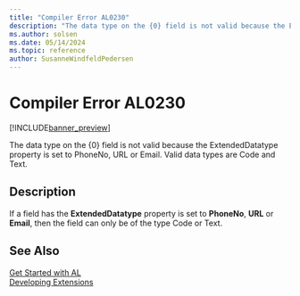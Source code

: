 ```yaml
---
title: "Compiler Error AL0230"
description: "The data type on the {0} field is not valid because the ExtendedDatatype property is set to PhoneNo, URL or Email."
ms.author: solsen
ms.date: 05/14/2024
ms.topic: reference
author: SusanneWindfeldPedersen
---
```

[//]: # (START>DO_NOT_EDIT)
[//]: # (IMPORTANT:Do not edit any of the content between here and the END>DO_NOT_EDIT.)
[//]: # (Any modifications should be made in the .xml files in the ModernDev repo.)
# Compiler Error AL0230

[!INCLUDE[banner_preview](../includes/banner_preview.md)]

The data type on the {0} field is not valid because the ExtendedDatatype property is set to PhoneNo, URL or Email. Valid data types are Code and Text.


## Description
If a field has the **ExtendedDatatype** property is set to **PhoneNo**, **URL** or **Email**, then the field can only be of the type Code or Text.  

[//]: # (IMPORTANT: END>DO_NOT_EDIT)
## See Also  
[Get Started with AL](../devenv-get-started.md)  
[Developing Extensions](../devenv-dev-overview.md)  